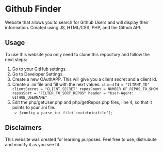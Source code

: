 # Github Finder

Website that allows you to search for Github Users and will display their information. Created using JS, HTML/CSS, PHP, and the Github API.

## Usage

To use this website you only need to clone this repository and follow the next steps:

1. Go to your GitHub settings.
2. Go to Developer Settings.
3. Create a new OAuthAPP. This will give you a client secret and a client id. 
4. Create a .ini file and fill with the next values: ```
                                                     clientId = "CLIENT_ID"
                                                     clientSecret = "CLIENT_SECRET"
                                                     reposCount = NUMBER_OF_REPOS_TO_SHOW
                                                     reposSort = "FILTER_TO_SORT_REPOS"
                                                     header = "User-Agent: GITHUB_USERNAME"
                                                     ```
5. Edit the php/getUser.php and php/getRepos.php files, line 4, so that it points to your .ini file.
   - `$config = parse_ini_file('routetoinifile');`
  
## Disclaimers

This website was created for learning purposes. Feel free to use, distrubute and modify it as you see fit. 
